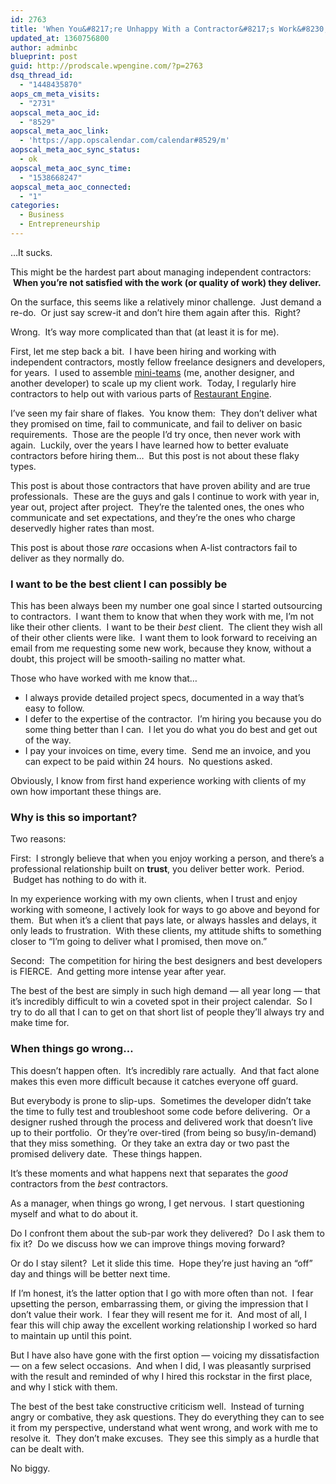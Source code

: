 ```yaml
---
id: 2763
title: 'When You&#8217;re Unhappy With a Contractor&#8217;s Work&#8230;'
updated_at: 1360756800
author: adminbc
blueprint: post
guid: http://prodscale.wpengine.com/?p=2763
dsq_thread_id:
  - "1448435870"
aops_cm_meta_visits:
  - "2731"
aopscal_meta_aoc_id:
  - "8529"
aopscal_meta_aoc_link:
  - 'https://app.opscalendar.com/calendar#8529/m'
aopscal_meta_aoc_sync_status:
  - ok
aopscal_meta_aoc_sync_time:
  - "1538668247"
aopscal_meta_aoc_connected:
  - "1"
categories:
  - Business
  - Entrepreneurship
---
```

&#8230;It sucks.

This might be the hardest part about managing independent contractors:  **When you&#8217;re not satisfied with the work (or quality of work) they deliver.**

On the surface, this seems like a relatively minor challenge.  Just demand a re-do.  Or just say screw-it and don&#8217;t hire them again after this.  Right?

Wrong.  It&#8217;s way more complicated than that (at least it is for me).

First, let me step back a bit.  I have been hiring and working with independent contractors, mostly fellow freelance designers and developers, for years.  I used to assemble [mini-teams](http://productizeandscale.com/the-freelanceragency-hybrid-model/ "The Freelancer/Agency Hybrid Model") (me, another designer, and another developer) to scale up my client work.  Today, I regularly hire contractors to help out with various parts of [Restaurant Engine](http://restaurantengine.com).

I&#8217;ve seen my fair share of flakes.  You know them:  They don&#8217;t deliver what they promised on time, fail to communicate, and fail to deliver on basic requirements.  Those are the people I&#8217;d try once, then never work with again.  Luckily, over the years I have learned how to better evaluate contractors before hiring them&#8230;  But this post is not about these flaky types.

This post is about those contractors that have proven ability and are true professionals.  These are the guys and gals I continue to work with year in, year out, project after project.  They&#8217;re the talented ones, the ones who communicate and set expectations, and they&#8217;re the ones who charge deservedly higher rates than most.

This post is about those _rare_ occasions when A-list contractors fail to deliver as they normally do.

### I want to be the best client I can possibly be

This has been always been my number one goal since I started outsourcing to contractors.  I want them to know that when they work with me, I&#8217;m not like their other clients.  I want to be their _best_ client.  The client they wish all of their other clients were like.  I want them to look forward to receiving an email from me requesting some new work, because they know, without a doubt, this project will be smooth-sailing no matter what.

Those who have worked with me know that&#8230;

  * <span style="line-height: 15px;">I always provide detailed project specs, documented in a way that&#8217;s easy to follow.</span>
  * I defer to the expertise of the contractor.  I&#8217;m hiring you because you do some thing better than I can.  I let you do what you do best and get out of the way.
  * I pay your invoices on time, every time.  Send me an invoice, and you can expect to be paid within 24 hours.  No questions asked.

Obviously, I know from first hand experience working with clients of my own how important these things are.

### Why is this so important?

Two reasons:

First:  I strongly believe that when you enjoy working a person, and there&#8217;s a professional relationship built on **trust**, you deliver better work.  Period.  Budget has nothing to do with it.

In my experience working with my own clients, when I trust and enjoy working with someone, I actively look for ways to go above and beyond for them.  But when it&#8217;s a client that pays late, or always hassles and delays, it only leads to frustration.  With these clients, my attitude shifts to something closer to &#8220;I&#8217;m going to deliver what I promised, then move on.&#8221;

Second:  The competition for hiring the best designers and best developers is FIERCE.  And getting more intense year after year.

The best of the best are simply in such high demand — all year long — that it&#8217;s incredibly difficult to win a coveted spot in their project calendar.  So I try to do all that I can to get on that short list of people they&#8217;ll always try and make time for.

### When things go wrong&#8230;

This doesn&#8217;t happen often.  It&#8217;s incredibly rare actually.  And that fact alone makes this even more difficult because it catches everyone off guard.

But everybody is prone to slip-ups.  Sometimes the developer didn&#8217;t take the time to fully test and troubleshoot some code before delivering.  Or a designer rushed through the process and delivered work that doesn&#8217;t live up to their portfolio.  Or they&#8217;re over-tired (from being so busy/in-demand) that they miss something.  Or they take an extra day or two past the promised delivery date.  These things happen.

It&#8217;s these moments and what happens next that separates the _good_ contractors from the _best_ contractors.

As a manager, when things go wrong, I get nervous.  I start questioning myself and what to do about it.

Do I confront them about the sub-par work they delivered?  Do I ask them to fix it?  Do we discuss how we can improve things moving forward?

Or do I stay silent?  Let it slide this time.  Hope they&#8217;re just having an &#8220;off&#8221; day and things will be better next time.

If I&#8217;m honest, it&#8217;s the latter option that I go with more often than not.  I fear upsetting the person, embarrassing them, or giving the impression that I don&#8217;t value their work.  I fear they will resent me for it.  And most of all, I fear this will chip away the excellent working relationship I worked so hard to maintain up until this point.

But I have also have gone with the first option — voicing my dissatisfaction — on a few select occasions.  And when I did, I was pleasantly surprised with the result and reminded of why I hired this rockstar in the first place, and why I stick with them.

The best of the best take constructive criticism well.  Instead of turning angry or combative, they ask questions. They do everything they can to see it from my perspective, understand what went wrong, and work with me to resolve it.  They don&#8217;t make excuses.  They see this simply as a hurdle that can be dealt with.

No biggy.

&nbsp;

&nbsp;